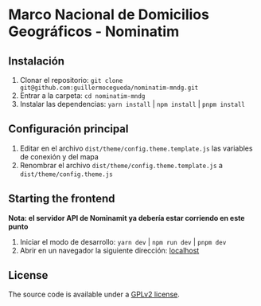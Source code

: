 # Marco Nacional de Domicilios Geográficos - Nominatim

## Instalación

1. Clonar el repositorio: `git clone git@github.com:guillermocegueda/nominatim-mndg.git`
2. Entrar a la carpeta: `cd nominatim-mndg`
3. Instalar las dependencias: `yarn install` | `npm install` | `pnpm install`

## Configuración principal

1. Editar en el archivo `dist/theme/config.theme.template.js` las variables de conexión y del mapa
2. Renombrar el archivo `dist/theme/config.theme.template.js` a `dist/theme/config.theme.js`

## Starting the frontend

**Nota: el servidor API de Nominamit ya debería estar corriendo en este punto**

1. Iniciar el modo de desarrollo: `yarn dev` | `npm run dev` | `pnpm dev`
2. Abrir en un navegador la siguiente dirección: [localhost](http://localhost:9080)

## License

The source code is available under a [GPLv2 license](LICENSE).
